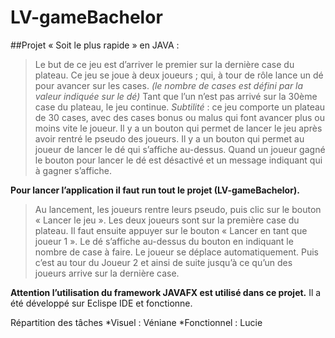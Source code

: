 # LV-gameBachelor

##Projet « Soit le plus rapide » en JAVA :

>Le but de ce jeu est d’arriver le premier sur la dernière case du plateau. 
>Ce jeu se joue à deux joueurs ; qui, à tour de rôle lance un dé pour avancer sur les cases.
*(le nombre de cases est défini par la valeur indiquée sur le dé)*
>Tant que l’un n’est pas arrivé sur la 30ème case du plateau, le jeu continue. 
*Subtilité* : ce jeu comporte un plateau de 30 cases, avec des cases bonus ou malus qui font avancer plus ou moins vite le joueur. 
>Il y a un bouton qui permet de lancer le jeu après avoir rentré le pseudo des joueurs.
>Il y a un bouton qui permet au joueur de lancer le dé qui s’affiche au-dessus. 
>Quand un joueur gagné le bouton pour lancer le dé est désactivé et un message indiquant qui à gagner s’affiche.

**Pour lancer l’application il faut run tout le projet (LV-gameBachelor).**
>Au lancement, les joueurs rentre leurs pseudo, puis clic sur le bouton « Lancer le jeu ».
>Les deux joueurs sont sur la première case du plateau. 
>Il faut ensuite appuyer sur le bouton « Lancer en tant que joueur 1 ». 
>Le dé s’affiche au-dessus du bouton en indiquant le nombre de case à faire. Le joueur se déplace automatiquement. 
>Puis c’est au tour du Joueur 2 et ainsi de suite jusqu’à ce qu’un des joueurs arrive sur la dernière case.

**Attention l’utilisation du framework JAVAFX est utilisé dans ce projet.**
Il a été développé sur Eclispe IDE et fonctionne.

Répartition des tâches
*Visuel : Véniane 
*Fonctionnel : Lucie 
